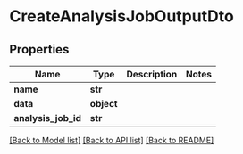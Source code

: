 # CreateAnalysisJobOutputDto

## Properties
Name | Type | Description | Notes
------------ | ------------- | ------------- | -------------
**name** | **str** |  | 
**data** | **object** |  | 
**analysis_job_id** | **str** |  | 

[[Back to Model list]](../README.md#documentation-for-models) [[Back to API list]](../README.md#documentation-for-api-endpoints) [[Back to README]](../README.md)

